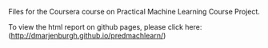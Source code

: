 Files for the Coursera course on Practical Machine Learning Course Project.

To view the html report on github pages, please click here:
(http://dmarjenburgh.github.io/predmachlearn/)
